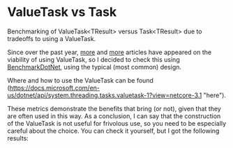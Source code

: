 # ValueTask vs Task
Benchmarking of ValueTask&lt;TResult> versus Task&lt;TResult> due to tradeoffs to using a ValueTask.

Since over the past year, [more](https://devblogs.microsoft.com/dotnet/understanding-the-whys-whats-and-whens-of-valuetask/ "more") and [more](https://ladeak.wordpress.com/2019/03/09/valuetask-vs-task/ "more") articles have appeared on the viability of using ValueTask<TResult>, so I decided to check this using [BenchmarkDotNet](https://benchmarkdotnet.org/ "BenchmarkDotNet"), using the typical (most common) design.

Where and how to use the ValueTask<TResult> can be found (https://docs.microsoft.com/en-us/dotnet/api/system.threading.tasks.valuetask-1?view=netcore-3.1 "here").

These metrics demonstrate the benefits that bring (or not), given that they are often used in this way. As a conclusion, I can say that the construction of the ValueTask is not useful for frivolous use, so you need to be especially careful about the choice. You can check it yourself, but I got the following results:


